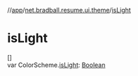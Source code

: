 //[app](../../index.md)/[net.bradball.resume.ui.theme](index.md)/[isLight](is-light.md)

# isLight

[]\
var ColorScheme.[isLight](is-light.md): [Boolean](https://kotlinlang.org/api/latest/jvm/stdlib/kotlin/-boolean/index.html)
